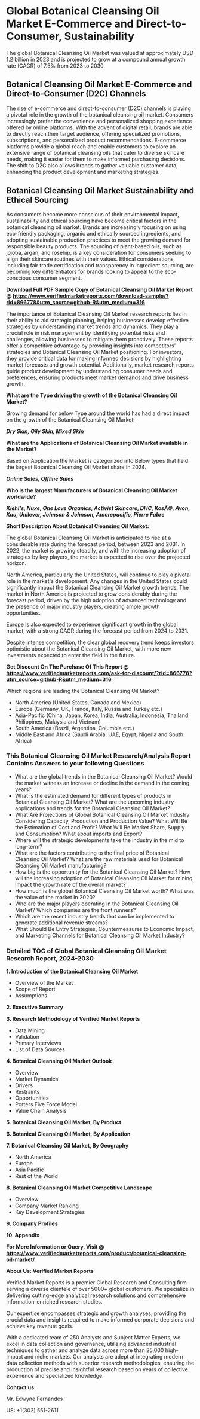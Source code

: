 <h1>Global Botanical Cleansing Oil Market E-Commerce and Direct-to-Consumer, Sustainability</h1><p class=""><p>The global Botanical Cleansing Oil Market was valued at approximately USD 1.2 billion in 2023 and is projected to grow at a compound annual growth rate (CAGR) of 7.5% from 2023 to 2030.</p><h2>Botanical Cleansing Oil Market E-Commerce and Direct-to-Consumer (D2C) Channels</h2><p>The rise of e-commerce and direct-to-consumer (D2C) channels is playing a pivotal role in the growth of the botanical cleansing oil market. Consumers increasingly prefer the convenience and personalized shopping experience offered by online platforms. With the advent of digital retail, brands are able to directly reach their target audience, offering specialized promotions, subscriptions, and personalized product recommendations. E-commerce platforms provide a global reach and enable customers to explore an extensive range of botanical cleansing oils that cater to diverse skincare needs, making it easier for them to make informed purchasing decisions. The shift to D2C also allows brands to gather valuable customer data, enhancing the product development and marketing strategies.<h2>Botanical Cleansing Oil Market Sustainability and Ethical Sourcing</h2><p>As consumers become more conscious of their environmental impact, sustainability and ethical sourcing have become critical factors in the botanical cleansing oil market. Brands are increasingly focusing on using eco-friendly packaging, organic and ethically sourced ingredients, and adopting sustainable production practices to meet the growing demand for responsible beauty products. The sourcing of plant-based oils, such as jojoba, argan, and rosehip, is a key consideration for consumers seeking to align their skincare routines with their values. Ethical considerations, including fair trade certification and transparency in ingredient sourcing, are becoming key differentiators for brands looking to appeal to the eco-conscious consumer segment.</p></p><p class=""><strong>Download Full PDF Sample Copy of Botanical Cleansing Oil Market Report @ <a href="https://www.verifiedmarketreports.com/download-sample/?rid=866778&utm_source=github-R&utm_medium=316" target="_blank">https://www.verifiedmarketreports.com/download-sample/?rid=866778&utm_source=github-R&utm_medium=316</a></strong></p><p>The importance of&nbsp;Botanical Cleansing Oil Market research reports lies in their ability to aid strategic planning, helping businesses develop effective strategies by understanding market trends and dynamics. They play a crucial role in risk management by identifying potential risks and challenges, allowing businesses to mitigate them proactively. These reports offer a competitive advantage by providing insights into competitors' strategies and Botanical Cleansing Oil Market positioning. For investors, they provide critical data for making informed decisions by highlighting market forecasts and growth potential. Additionally, market research reports guide product development by understanding consumer needs and preferences, ensuring products meet market demands and drive business growth.</p><p><strong>What are the&nbsp;Type driving the growth of the Botanical Cleansing Oil Market?</strong></p><p id="" class="">Growing demand for below Type around the world has had a direct impact on the growth of the Botanical Cleansing Oil Market:</p><p class=""><em><strong>Dry Skin, Oily Skin, Mixed Skin</strong></em></p><p class=""><strong>What are the&nbsp;Applications&nbsp;of Botanical Cleansing Oil Market available in the Market?</strong></p><p id="" class="">Based on Application the Market is categorized into Below types that held the largest Botanical Cleansing Oil Market share In 2024.</p><p class=""><em><strong>Online Sales, Offline Sales</strong></em></p><p class=""><strong>Who is the largest Manufacturers of Botanical Cleansing Oil Market worldwide?</strong></p><p><em><strong>Kiehl's, Nuxe, One Love Organics, Activist Skincare, DHC, KosÃ©, Avon, Kao, Unilever, Johnson & Johnson, Amorepacific, Pierre Fabre</strong></em></p><p id="" class=""><strong>Short Description About Botanical Cleansing Oil Market:</strong></p><p>The global Botanical Cleansing Oil Market is anticipated to rise at a considerable rate during the forecast period, between 2023 and 2031. In 2022, the market is growing steadily, and with the increasing adoption of strategies by key players, the market is expected to rise over the projected horizon.</p><p>North America, particularly the United States, will continue to play a pivotal role in the market's development. Any changes in the United States could significantly impact the Botanical Cleansing Oil Market growth trends. The market in North America is projected to grow considerably during the forecast period, driven by the high adoption of advanced technology and the presence of major industry players, creating ample growth opportunities.</p><p>Europe is also expected to experience significant growth in the global market, with a strong CAGR during the forecast period from 2024 to 2031.</p><p>Despite intense competition, the clear global recovery trend keeps investors optimistic about the Botanical Cleansing Oil Market, with more new investments expected to enter the field in the future.</p><p id="" class=""><strong>Get Discount On The Purchase Of This Report @ <a href="https://www.verifiedmarketreports.com/ask-for-discount/?rid=866778?utm_source=github-R&utm_medium=316" target="_blank">https://www.verifiedmarketreports.com/ask-for-discount/?rid=866778?utm_source=github-R&utm_medium=316</a></strong></p><p class="">Which regions are leading the Botanical Cleansing Oil Market?</p><ul><li>North America (United States, Canada and Mexico)</li><li>Europe (Germany, UK, France, Italy, Russia and Turkey etc.)</li><li>Asia-Pacific (China, Japan, Korea, India, Australia, Indonesia, Thailand, Philippines, Malaysia and Vietnam)</li><li>South America (Brazil, Argentina, Columbia etc.)</li><li>Middle East and Africa (Saudi Arabia, UAE, Egypt, Nigeria and South Africa)</li></ul><h3 id="" class="">This Botanical Cleansing Oil Market Research/Analysis Report Contains Answers to your following Questions</h3><ul><li>What are the global trends in the Botanical Cleansing Oil Market? Would the market witness an increase or decline in the demand in the coming years?</li><li>What is the estimated demand for different types of products in Botanical Cleansing Oil Market? What are the upcoming industry applications and trends for the Botanical Cleansing Oil Market?</li><li>What Are Projections of Global Botanical Cleansing Oil Market Industry Considering Capacity, Production and Production Value? What Will Be the Estimation of Cost and Profit? What Will Be Market Share, Supply and Consumption? What about imports and Export?</li><li>Where will the strategic developments take the industry in the mid to long-term?</li><li>What are the factors contributing to the final price of Botanical Cleansing Oil Market? What are the raw materials used for Botanical Cleansing Oil Market manufacturing?</li><li>How big is the opportunity for the Botanical Cleansing Oil Market? How will the increasing adoption of Botanical Cleansing Oil Market for mining impact the growth rate of the overall market?</li><li>How much is the global Botanical Cleansing Oil Market worth? What was the value of the market In 2020?</li><li>Who are the major players operating in the Botanical Cleansing Oil Market? Which companies are the front runners?</li><li>Which are the recent industry trends that can be implemented to generate additional revenue streams?</li><li>What Should Be Entry Strategies, Countermeasures to Economic Impact, and Marketing Channels for Botanical Cleansing Oil Market Industry?</li></ul><h3 id="" class="">Detailed TOC of Global Botanical Cleansing Oil Market Research Report, 2024-2030</h3><p id="" class=""><strong>1. Introduction of the Botanical Cleansing Oil Market</strong></p><ul><li>Overview of the Market</li><li>Scope of Report</li><li>Assumptions</li></ul><p id="" class=""><strong>2. Executive Summary</strong></p><p id="" class=""><strong>3. Research Methodology of Verified Market Reports</strong></p><ul><li>Data Mining</li><li>Validation</li><li>Primary Interviews</li><li>List of Data Sources</li></ul><p id="" class=""><strong>4. Botanical Cleansing Oil Market Outlook</strong></p><ul><li>Overview</li><li>Market Dynamics</li><li>Drivers</li><li>Restraints</li><li>Opportunities</li><li>Porters Five Force Model</li><li>Value Chain Analysis</li></ul><p id="" class=""><strong>5. Botanical Cleansing Oil Market, By Product</strong></p><p id="" class=""><strong>6. Botanical Cleansing Oil Market, By Application</strong></p><p id="" class=""><strong>7. Botanical Cleansing Oil Market, By Geography</strong></p><ul><li>North America</li><li>Europe</li><li>Asia Pacific</li><li>Rest of the World</li></ul><p id="" class=""><strong>8. Botanical Cleansing Oil Market Competitive Landscape</strong></p><ul><li>Overview</li><li>Company Market Ranking</li><li>Key Development Strategies</li></ul><p id="" class=""><strong>9. Company Profiles</strong></p><p id="" class=""><strong>10. Appendix</strong></p><p id="" class=""><strong>For More Information or Query, Visit @ <a href="https://www.verifiedmarketreports.com/product/botanical-cleansing-oil-market/" target="_blank">https://www.verifiedmarketreports.com/product/botanical-cleansing-oil-market/</a></strong></p><p id="" class=""><strong>About Us: Verified Market Reports</strong></p><p id="" class="">Verified Market Reports is a premier Global Research and Consulting firm serving a diverse clientele of over 5000+ global customers. We specialize in delivering cutting-edge analytical research solutions and comprehensive information-enriched research studies.</p><p id="" class="">Our expertise encompasses strategic and growth analyses, providing the crucial data and insights required to make informed corporate decisions and achieve key revenue goals.</p><p id="" class="">With a dedicated team of 250 Analysts and Subject Matter Experts, we excel in data collection and governance, utilizing advanced industrial techniques to gather and analyze data across more than 25,000 high-impact and niche markets. Our analysts are adept at integrating modern data collection methods with superior research methodologies, ensuring the production of precise and insightful research based on years of collective experience and specialized knowledge.</p><p id="" class=""><strong>Contact us:</strong></p><p id="" class="">Mr. Edwyne Fernandes</p><p id="" class="">US: +1(302) 551-2611</p>
